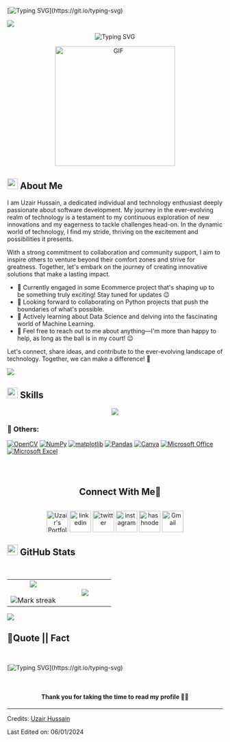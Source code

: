 [![Typing SVG](https://readme-typing-svg.herokuapp.com?font=Architects+Daughter&color=7AF79A&size=30&lines=Hey!+It's+Uzair+Hussain.....)](https://git.io/typing-svg)


<!--profile visit count-->
<div align="left">
  
[![](https://visitcount.itsvg.in/api?id=uzairhussain193&icon=3&color=6)](https://visitcount.itsvg.in)
  
</div>

<div align="center" style="border: px solid #000000;>

[![Typing SVG](https://readme-typing-svg.herokuapp.com?font=Robot-Bold&size=40&color=&center=true&vCenter=true&width=900&height=110&lines=Software+Engineering+Student;Ecommerce+Store+Developer;Passionate+Programmer;Data+Science+Enthusiast;Digital+MarketerAnd+I'm+a+proud+Pakistani+🇵🇰)](https://git.io/typing-svg)
</div>
<p align="center" >
 <img  height="280rem" alt="GIF" src="https://media.tenor.com/GfSX-u7VGM4AAAAC/coding.gif" />
 </p>

## <img src="https://c.tenor.com/NCRHhqkXrJYAAAAi/programmers-go-internet.gif" width="25">  <b>About Me</b>

I am Uzair Hussain, a dedicated individual and technology enthusiast deeply passionate about software development. My journey in the ever-evolving realm of technology is a testament to my continuous exploration of new innovations and my eagerness to tackle challenges head-on. In the dynamic world of technology, I find my stride, thriving on the excitement and possibilities it presents.

With a strong commitment to collaboration and community support, I aim to inspire others to venture beyond their comfort zones and strive for greatness. Together, let's embark on the journey of creating innovative solutions that make a lasting impact.

- 🔭 Currently engaged in some Ecommerce project that's shaping up to be something truly exciting! Stay tuned for updates 😉
- 👯 Looking forward to collaborating on Python projects that push the boundaries of what's possible.
- 🌱 Actively learning about Data Science and delving into the fascinating world of Machine Learning.
- 💬 Feel free to reach out to me about anything—I'm more than happy to help, as long as the ball is in my court! 😉

Let's connect, share ideas, and contribute to the ever-evolving landscape of technology. Together, we can make a difference! 🚀

<img src="https://user-images.githubusercontent.com/73097560/115834477-dbab4500-a447-11eb-908a-139a6edaec5c.gif">

<!--h1 without bottom border-->
## <img  src="https://media2.giphy.com/media/QssGEmpkyEOhBCb7e1/giphy.gif?cid=ecf05e47a0n3gi1bfqntqmob8g9aid1oyj2wr3ds3mg700bl&rid=giphy.gif" width ="25"><b> Skills</b>
 
<!--tech stack icons-->
<p align="center">
  <a href="https://skillicons.dev">
    <img src="https://skillicons.dev/icons?i=git,github,gmail,html,aws,azure,bash,cpp,css,discord,wordpress,figma,github,html,java,js,linux,md,mysql,py,idea,opencv,vscode&perline=14&theme=light" />
  </a>
</p>


### 🥅 Others:

<a href="https://opencv.org" target="_blank"><img alt="OpenCV" src="https://img.shields.io/badge/opencv-%23white.svg?logo=opencv&logoColor=white"></a>
<a href="https://numpy.org" target="_blank"><img alt="NumPy" src="https://img.shields.io/badge/numpy-%23013243.svg?logo=numpy&logoColor=white"></a>
<a href="https://matplotlib.org" target="_blank"><img alt="matplotlib" src="https://img.shields.io/badge/matplotlib-%23013243.svg?logo=matplotlib&logoColor=white"></a>
<a href="https://pandas.pydata.org" target="_blank"><img alt="Pandas" src="https://img.shields.io/badge/pandas-%23150458.svg?logo=pandas&logoColor=white"></a>
<a href="https://www.canva.com" target="_blank"><img alt="Canva" src="https://img.shields.io/badge/Canva-%2300C4CC.svg?logo=Canva&logoColor=white"></a>
<a href="https://www.office.com" target="_blank"><img alt="Microsoft Office" src="https://img.shields.io/badge/Microsoft_Office-D83B01?logo=microsoft-office&logoColor=white"></a>
<a href="https://www.microsoft.com/en-us/microsoft-365/excel" target="_blank"><img alt="Microsoft Excel" src="https://img.shields.io/badge/Microsoft_Excel-217346?logo=microsoft-excel&logoColor=white"></a>

<br> 



<!-- Connect with me -->
<!--h2 without bottom border-->
<div id="user-content-toc">
  <ul align="center">
    <summary><h2 style="display: inline-block">Connect With Me🤝</h2></summary>
  </ul>
</div>

<!--icons and links-->
<p align="center">
<a href="https://uzairhussain.tech/" target="blank"><img align="center" src="https://img.icons8.com/external-itim2101-lineal-color-itim2101/40/000000/external-resume-business-recruitment-itim2101-lineal-color-itim2101.png" alt="Uzair's Portfolio" height="50" width="50" /></a>
<a href="https://www.linkedin.com/in/uzairhussain193/" target="blank"><img align="center" src="https://user-images.githubusercontent.com/88904952/234979284-68c11d7f-1acc-4f0c-ac78-044e1037d7b0.png" alt="linkedin" height="50" width="50" /></a>
<a href="https://twitter.com/uzairhussain193" target="blank"><img align="center" src="https://user-images.githubusercontent.com/88904952/234980676-61bfb021-ecc8-48f7-88e6-34c1b06c4a58.png" alt="twitter" height="50" width="50" /></a> 
<a href="https://www.instagram.com/uzair.hussain1/" target="blank"><img align="center" src="https://user-images.githubusercontent.com/88904952/234981169-2dd1e58f-4b7e-468c-8213-034ba62156c3.png" alt="instagram" height="50" width="50" /></a>
<a href="https://medium.com/@uzairhussain193" target="blank"><img align="center" src="https://user-images.githubusercontent.com/88904952/234982196-562aea17-5532-4550-8c08-1c7cb994a541.png" alt="hashnode" height="50" width="50" /></a>
<a href="mailto:uzairhussain193@gmail.com" target="blank"><img align="center" src="https://img.icons8.com/doodle/38/000000/gmail-new.png" alt="Gmail" height="50" width="50" /></a>
  
</p>


## <img src="https://media.giphy.com/media/iY8CRBdQXODJSCERIr/giphy.gif" width="25">  <b>GitHub Stats</b>
<br>

<!--- stats & Trophy (start) -->
<p align="center">
  <!--- stats (start) -->
<table align="center">
<tr border="none">
<td width="50%" align="center">
  
  <img  align="center"  src="https://github-readme-stats.vercel.app/api?username=uzairhussain193&theme=dark&show_icons=true&count_private=true" />
  <br></br>
  <img  title="🔥 Get streak stats for your profile at git.io/streak-stats" alt="Mark streak" src="https://github-readme-streak-stats.herokuapp.com/?user=uzairhussain193&theme=dark&hide_border=false" /> 
</td>

<td width="50%" align="center">

  <img  align="center"  src="https://github-readme-stats.anuraghazra1.vercel.app/api/top-langs/?username=uzairhussain193&theme=dark&hide_border=false&no-bg=true&no-frame=true&langs_count=10"/>
  
  </td>
</tr>
</table>
</p>        
<!--- stats (end) -->



<!--horizontal divider(gradiant)-->
<img src="https://user-images.githubusercontent.com/73097560/115834477-dbab4500-a447-11eb-908a-139a6edaec5c.gif">

## <b>💪Quote || Fact</b>
<br>

[![Typing SVG](https://readme-typing-svg.herokuapp.com?font=Robot-Bold&size=30&color=blue&center=true&vCenter=true&width=900&height=110&lines="First,+solve+the+problem.+Then,+write+the+code".;++"Great+Developers+never+stop+learning".)](https://git.io/typing-svg)

<br>

#### <p align="center"><b>Thank you for taking the time to read my profile 🤣🤣</b></p>


-----
Credits: [Uzair Hussain](https://github.com/uzairhussain193)

Last Edited on: 06/01/2024
